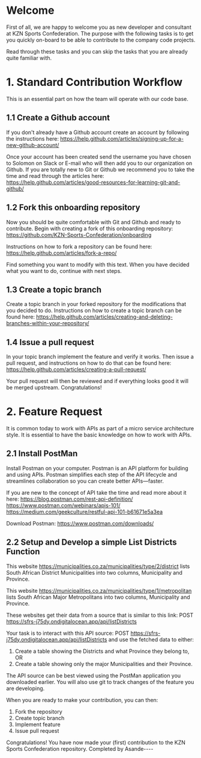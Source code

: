 # Welcome
First of all, we are happy to welcome you as new developer and consultant at KZN Sports Confederation. The purpose with the following tasks is to get you quickly on-board to be able to contribute to the company code projects.

Read through these tasks and you can skip the tasks that you are already quite familiar with.

# 1. Standard Contribution Workflow

This is an essential part on how the team will operate with our code base.

## 1.1 Create a Github account

If you don't already have a Github account create an account by following the instructions here: https://help.github.com/articles/signing-up-for-a-new-github-account/

Once your account has been created send the username you have chosen to Solomon on Slack or E-mail who will then add you to our organization on Github. If you are totally new to Git or Github we recommend you to take the time and read through the articles here: https://help.github.com/articles/good-resources-for-learning-git-and-github/

## 1.2 Fork this onboarding repository

Now you should be quite comfortable with Git and Github and ready to contribute. Begin with creating a fork of this onboarding repository: https://github.com/KZN-Sports-Confederation/onboarding

Instructions on how to fork a repository can be found here: https://help.github.com/articles/fork-a-repo/

Find something you want to modify with this text. When you have decided what you want to do, continue with next steps.


## 1.3 Create a topic branch

Create a topic branch in your forked repository for the modifications that you decided to do. Instructions on how to create a topic branch can be found here: https://help.github.com/articles/creating-and-deleting-branches-within-your-repository/

## 1.4 Issue a pull request

In your topic branch implement the feature and verify it works. Then issue a pull request, and instructions on how to do that can be found here: https://help.github.com/articles/creating-a-pull-request/

Your pull request will then be reviewed and if everything looks good it will be merged upstream. Congratulations!


# 2. Feature Request

It is common today to work with APIs as part of a micro service architecture style. It is essential to have the basic knowledge on how to work with APIs.

## 2.1 Install PostMan

Install Postman on your computer. Postman is an API platform for building and using APIs. Postman simplifies each step of the API lifecycle and streamlines collaboration so you can create better APIs—faster.

If you are new to the concept of API take the time and read more about it here: 
https://blog.postman.com/rest-api-definition/
https://www.postman.com/webinars/apis-101/
https://medium.com/geekculture/restful-api-101-b61671e5a3ea

Download Postman: https://www.postman.com/downloads/

## 2.2 Setup and Develop a simple List Districts Function

This website https://municipalities.co.za/municipalities/type/2/district lists South African District Municipalities into two columns, Municipality and Province.


This website https://municipalities.co.za/municipalities/type/1/metropolitan lists South African Major Metropolitans into two columns, Municipality and Province.


These websites get their data from a source that is similar to this link: POST https://sfrs-j75dy.ondigitalocean.app/api/listDistricts

Your task is to interact with this API source: POST https://sfrs-j75dy.ondigitalocean.app/api/listDistricts and use the fetched data to either:

1. Create a table showing the Districts and what Province they belong to, OR
2. Create a table showing only the major Municipalities and their Province.

The API source can be best viewed using the PostMan application you downloaded earlier. You will also use git to track changes of the feature you are developing.

When you are ready to make your contribution, you can then:

 1. Fork the repository
 2. Create topic branch
 3. Implement feature
 4. Issue pull request
 
Congratulations! You have now made your (first) contribution to the KZN Sports Confederation repository.
Completed by Asande----
